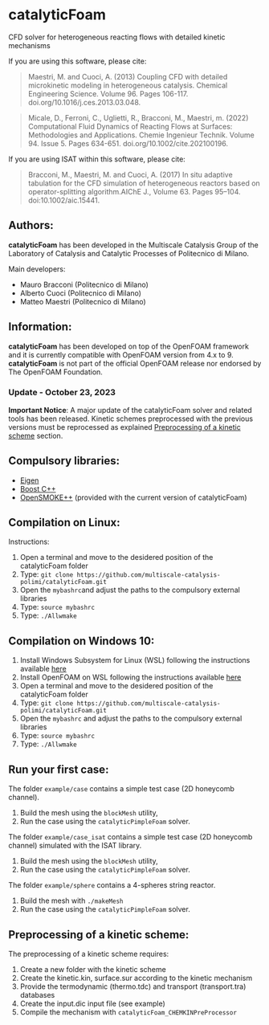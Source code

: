 catalyticFoam
============
CFD solver for heterogeneous reacting flows with detailed kinetic mechanisms

If you are using this software, please cite:
> Maestri, M. and Cuoci, A. (2013) Coupling CFD with detailed microkinetic modeling in heterogeneous catalysis. Chemical Engineering Science. Volume 96. Pages 106-117.
doi.org/10.1016/j.ces.2013.03.048.

> Micale, D., Ferroni, C., Uglietti, R., Bracconi, M., Maestri, m. (2022) Computational Fluid Dynamics of Reacting Flows at Surfaces: Methodologies and Applications. Chemie Ingenieur Technik. Volume 94. Issue 5. Pages 634-651. doi.org/10.1002/cite.202100196.
                                                                      
If you are using ISAT within this software, please cite:
> Bracconi, M., Maestri, M. and Cuoci, A. (2017) In situ adaptive tabulation for the CFD simulation of heterogeneous reactors based on operator-splitting algorithm.AIChE J., Volume 63. Pages 95–104. doi:10.1002/aic.15441. 

## Authors:
**catalyticFoam** has been developed in the Multiscale Catalysis Group of the Laboratory of Catalysis and Catalytic Processes of Politecnico di Milano.

Main developers:
- Mauro Bracconi (Politecnico di Milano)
- Alberto Cuoci (Politecnico di Milano)
- Matteo Maestri (Politecnico di Milano)

## Information:
**catalyticFoam** has been developed on top of the OpenFOAM framework and it is currently compatible with OpenFOAM version from 4.x to 9. 
**catalyticFoam** is not part of the official OpenFOAM release nor endorsed by The OpenFOAM Foundation.

### Update - October 23, 2023
**Important Notice**: A major update of the catalyticFoam solver and related tools has been released. Kinetic schemes preprocessed with the previous versions must be reprocessed as explained [Preprocessing of a kinetic scheme](#preprocessing-of-a-kinetic-scheme) section.

## Compulsory libraries:
- [Eigen](http://eigen.tuxfamily.org/index.php?title=Main_Page)
- [Boost C++](http://www.boost.org/)
- [OpenSMOKE++][1] (provided with the current version of catalyticFoam)

## Compilation on Linux:
Instructions:
1. Open a terminal and move to the desidered position of the catalyticFoam folder
2. Type: `git clone https://github.com/multiscale-catalysis-polimi/catalyticFoam.git`
3. Open the `mybashrc`and adjust the paths to the compulsory external libraries
4. Type: `source mybashrc`
5. Type: `./Allwmake`

## Compilation on Windows 10:
1. Install Windows Subsystem for Linux (WSL) following the instructions available [here]( https://docs.microsoft.com/en-gb/windows/wsl/install-win10)
2. Install OpenFOAM on WSL following the instructions available [here](https://openfoam.org/download/)
3. Open a terminal and move to the desidered position of the catalyticFoam folder
4. Type: `git clone https://github.com/multiscale-catalysis-polimi/catalyticFoam.git`
5. Open the `mybashrc` and adjust the paths to the compulsory external libraries
6. Type: `source mybashrc`
7. Type: `./Allwmake`

## Run your first case:
The folder `example/case` contains a simple test case (2D honeycomb channel).
1. Build the mesh using the `blockMesh` utility, 
2. Run the case using the `catalyticPimpleFoam` solver. 

The folder `example/case_isat` contains a simple test case (2D honeycomb channel) simulated with the ISAT library.
1. Build the mesh using the `blockMesh` utility, 
2. Run the case using the `catalyticPimpleFoam` solver. 

The folder `example/sphere` contains a 4-spheres string reactor.
1. Build the mesh with `./makeMesh`
2. Run the case using the `catalyticPimpleFoam` solver. 

## Preprocessing of a kinetic scheme:
The preprocessing of a kinetic scheme requires:
1. Create a new folder with the kinetic scheme
2. Create the kinetic.kin, surface.sur according to the kinetic mechanism
3. Provide the termodynamic (thermo.tdc) and transport (transport.tra) databases
4. Create the input.dic input file (see example)
5. Compile the mechanism with `catalyticFoam_CHEMKINPreProcessor`


[1]: https://www.opensmokepp.polimi.it
